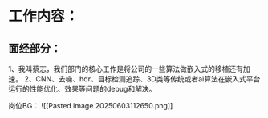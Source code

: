 
# 工作内容：


## 面经部分：
1、我叫蔡志，我们部门的核心工作是将公司的一些算法做嵌入式的移植还有加速。
2、CNN、去噪、hdr、目标检测追踪、3D类等传统或者ai算法在嵌入式平台运行的性能优化、效果等问题的debug和解决。

岗位BG：
![[Pasted image 20250603112650.png]]



